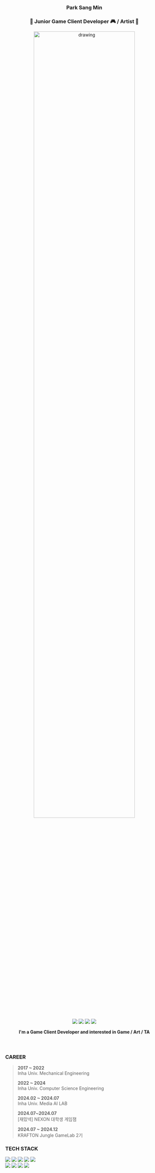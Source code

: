 <div align=center>

<!--
**sangmin2ya/sangmin2ya** is a ✨ _special_ ✨ repository because its `README.md` (this file) appears on your GitHub profile.

Here are some ideas to get you started:

- 🔭 I’m currently working on ...
- 🌱 I’m currently learning ...
- 👯 I’m looking to collaborate on ...
- 🤔 I’m looking for help with ...
- 💬 Ask me about ...
- 📫 How to reach me: ...
- 😄 Pronouns: ...
- ⚡ Fun fact: ...
-->

<h3> Park Sang Min </h3>

<h3> 🌱 Junior Game Client Developer 🎮 / Artist 🎨 </h3>

[<img src="https://media.discordapp.net/attachments/1033682108897562637/1252998240652103690/image.png?ex=6678358c&is=6676e40c&hm=c4e818a91f120299a970f7b1625dab736a0c6f339cdaaa79416773a66f50fd85&=&format=webp&quality=lossless&width=956&height=555" alt="drawing" width="80%"/>](https://sangmin2ya.github.io/)<br>

[<img src="https://img.shields.io/badge/Blog-03C75A?style=flat&logo=Naver&logoColor=white"/>](https://blog.naver.com/netboy0524) [<img src="https://img.shields.io/badge/GitBlog-gray?style=flat&logo=Github&logoColor=white"/>](https://sangmin2ya.github.io/) [<img src="https://img.shields.io/badge/Youtube-ED1C40?style=flat&logo=Youtube&logoColor=white"/>](https://www.youtube.com/channel/UCqRp5hrV5_v4pprmh1tdOTw)
[<img src="https://img.shields.io/badge/Steam-darkgray?style=flat&logo=Steam&logoColor=white"/>](https://steamcommunity.com/profiles/76561198111313786/)

**I'm a Game Client Developer and interested in Game / Art / TA**
</div>

<br>

##

### CAREER

> **2017 ~ 2022**
> <br>Inha Univ. Mechanical Engineering
>
> **2022 ~ 2024** 
> <br>Inha Univ. Computer Science Engineering
>
> **2024.02 ~ 2024.07**
> <br>Inha Univ. Media AI LAB
>
> **2024.07~2024.07**
> <br>[재밌넥] NEXON 대학생 게임잼
> 
> **2024.07 ~ 2024.12**
> <br>KRAFTON Jungle GameLab 2기

### TECH STACK 
<img src="https://img.shields.io/badge/Unity-black?style=flat-square&logo=Unity
"/>
<img src="https://img.shields.io/badge/Unreal-%230E1128?style=flat-square&logo=Unrealengine"/>
<img src="https://img.shields.io/badge/C%2B%2B-%2300599C?style=flat-square&logo=C%2B%2B
"/>
<img src="https://img.shields.io/badge/C%23-%23512BD4?style=flat-square&logo=C%23"/>
<img src="https://img.shields.io/badge/Github-%23181717?style=flat-square&logo=github"/>
 <br>
<img src="https://img.shields.io/badge/AWS-%23232F3E?style=flat-square&logo=amazonwebservices"/>
<img src="https://img.shields.io/badge/Photoshop-%2331A8FF?style=flat-square&logo=adobe"/>
<img src="https://img.shields.io/badge/AfterEffects-%239999FF?style=flat-square&logo=adobe"/>
<img src="https://img.shields.io/badge/ClipStudio-gray?style=flat-square&logo=Clipstudio"/>
